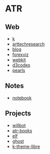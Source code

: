 ATR
======================

Web
-------------------

- [k](./k)
- [arttechresearch](./arttechresearch)
- [blog](./blog)
- [forexviz](./forexviz)
- [webkit](./webkit)
- [d3codes](./d3codes)
- [pearls](./pearls)

Notes
-------------------

- [notebook](./notebook)

Projects
-------------------

- [willbot](./willbot)
- [atr-books](./atr-books)
- [elf](./elf)
- [ghost](./ghost)
- [k-theme-libre](./k-theme-libre)
